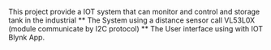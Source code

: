 This project provide a IOT system that can monitor and control and storage tank in the industrial
** The System using a distance sensor call VL53L0X (module communicate by I2C protocol)
** The User interface using with IOT Blynk App.
